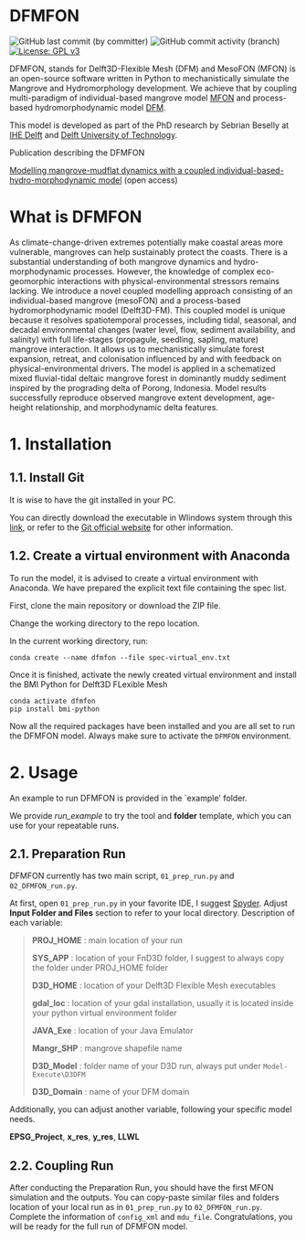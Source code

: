 # DFMFON

![GitHub last commit (by committer)](https://img.shields.io/github/last-commit/smbeselly/DFMFON)
![GitHub commit activity (branch)](https://img.shields.io/github/commit-activity/w/smbeselly/DFMFON)
[![License: GPL v3](https://img.shields.io/badge/License-GPLv3-blue.svg)](https://www.gnu.org/licenses/gpl-3.0)

DFMFON, stands for Delft3D-Flexible Mesh (DFM) and MesoFON (MFON) is an open-source software written in Python to mechanistically simulate the Mangrove and Hydromorphology development. We achieve that by coupling multi-paradigm of individual-based mangrove model [MFON](http://mesofon.org/index.php) and process-based hydromorphodynamic model [DFM](https://oss.deltares.nl/web/delft3dfm).

This model is developed as part of the PhD research by Sebrian Beselly at [IHE Delft](https://www.un-ihe.org/department/coastal-and-urban-risk-resilience) and [Delft University of Technology](https://www.tudelft.nl/).

Publication describing the DFMFON

[Modelling mangrove-mudflat dynamics with a coupled individual-based-hydro-morphodynamic model](https://doi.org/10.1016/j.envsoft.2023.105814)  (open access)

# What is DFMFON

As climate-change-driven extremes potentially make coastal areas more vulnerable, mangroves can help sustainably protect the coasts. There is a substantial understanding of both mangrove dynamics and hydro-morphodynamic processes. However, the knowledge of complex eco-geomorphic interactions with physical-environmental stressors remains lacking. We introduce a novel coupled modelling approach consisting of an individual-based mangrove (mesoFON) and a process-based hydromorphodynamic model (Delft3D-FM). This coupled model is unique because it resolves spatiotemporal processes, including tidal, seasonal, and decadal environmental changes (water level, flow, sediment availability, and salinity) with full life-stages (propagule, seedling, sapling, mature) mangrove interaction. It allows us to mechanistically simulate forest expansion, retreat, and colonisation influenced by and with feedback on physical-environmental drivers. The model is applied in a schematized mixed fluvial-tidal deltaic mangrove forest in dominantly muddy sediment inspired by the prograding delta of Porong, Indonesia. Model results successfully reproduce observed mangrove extent development, age-height relationship, and morphodynamic delta features.

# 1. Installation
## 1.1. Install Git
It is wise to have the git installed in your PC.

You can directly download the executable in WIindows system through this [link](https://git-scm.com/download/win), or refer to the [Git official website](https://git-scm.com/) for other information. 
## 1.2. Create a virtual environment with Anaconda
To run the model, it is advised to create a virtual environment with Anaconda. We have prepared the explicit text file containing the spec list.

First, clone the main repository or download the ZIP file.

Change the working directory to the repo location.

In the current working directory, run:

    conda create --name dfmfon --file spec-virtual_env.txt

Once it is finished, activate the newly created virtual environment and install the BMI Python for Delft3D FLexible Mesh

    conda activate dfmfon
    pip install bmi-python

Now all the required packages have been installed and you are all set to run the DFMFON model. Always make sure to activate the `DFMFON` environment.

# 2. Usage
An example to run DFMFON is provided in the `example' folder.

We provide *run_example* to try the tool and **folder** template, which you can use for your repeatable runs.

## 2.1. Preparation Run
DFMFON currently has two main script, `01_prep_run.py` and `02_DFMFON_run.py`.

At first, open `01_prep_run.py` in your favorite IDE, I suggest [Spyder](https://www.spyder-ide.org/). Adjust **Input Folder and Files** section to refer to your local directory. Description of each variable:
> **PROJ_HOME** : main location of your run
>
> **SYS_APP** : location of your FnD3D folder, I suggest to always copy the folder under PROJ_HOME folder
>
> **D3D_HOME** : location of your Delft3D Flexible Mesh executables
>
> **gdal_loc** : location of your gdal installation, usually it is located inside your python virtual environment folder
>
> **JAVA_Exe** : location of your Java Emulator
>
> **Mangr_SHP** : mangrove shapefile name
>
> **D3D_Model** : folder name of your D3D run, always put under `Model-Execute\D3DFM`
>
> **D3D_Domain** : name of your DFM domain

Additionally, you can adjust another variable, following your specific model needs.

**EPSG_Project**, **x_res**, **y_res**, **LLWL**

## 2.2. Coupling Run
After conducting the Preparation Run, you should have the first MFON simulation and the outputs.
You can copy-paste similar files and folders location of your local run as in `01_prep_run.py` to `02_DFMFON_run.py`.
Complete the information of `config_xml` and `mdu_file`.
Congratulations, you will be ready for the full run of DFMFON model.



